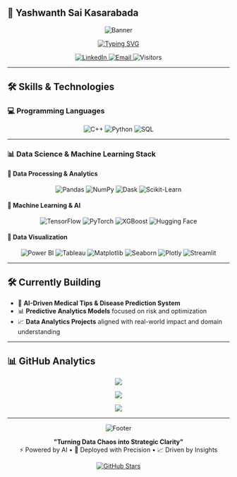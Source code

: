 ## 🚀 Yashwanth Sai Kasarabada

<p align="center">
  <img src="https://github.com/yashhackz360/yashhackz360/blob/main/assets/ai-brain-banner.gif" alt="Banner">
</p>

<p align="center">
  <a href="https://readme-typing-svg.herokuapp.com?font=Fira+Code&size=28&pause=1000&color=00F7FF&center=true&vCenter=true&width=800&lines=Yashwanth+Sai+Kasarabada;ML+Engineer+%7C+FinTech+Data+Scientist+%7C+AI+Developer;From+Raw+Data+to+Production−Ready+AI">
    <img src="https://readme-typing-svg.herokuapp.com?font=Fira+Code&size=28&pause=1000&color=00F7FF&center=true&vCenter=true&width=800&lines=Yashwanth+Sai+Kasarabada;ML+Engineer+%7C+FinTech+Data+Scientist+%7C+AI+Developer;From+Raw+Data+to+Production−Ready+AI" alt="Typing SVG">
  </a>
</p>

<p align="center">
  <a href="https://www.linkedin.com/in/yashwanth-sai-kasarabada-ba4265258/">
    <img src="https://img.shields.io/badge/LinkedIn-Connect-%230077B5?style=for-the-badge&logo=linkedin" alt="LinkedIn" />
  </a>
  <a href="mailto:yashwanthkasarabada@gmail.com">
    <img src="https://img.shields.io/badge/Email-Contact-%23D14836?style=for-the-badge&logo=gmail" alt="Email" />
  </a>
  <img src="https://komarev.com/ghpvc/?username=yashhackz360&label=PROFILE+VIEWS&color=0066ff&style=for-the-badge" alt="Visitors" />
</p>

---

## 🛠️ Skills & Technologies

### 💻 Programming Languages

<p align="center">
  <img src="https://img.shields.io/badge/C++-00599C?style=flat-square&logo=c%2B%2B&logoColor=white" alt="C++">
  <img src="https://img.shields.io/badge/Python-3776AB?style=flat-square&logo=python&logoColor=white" alt="Python">
  <img src="https://img.shields.io/badge/SQL-4479A1?style=flat-square&logo=mysql&logoColor=white" alt="SQL">
</p>

---

### 📊 Data Science & Machine Learning Stack

#### 🔹 Data Processing & Analytics

<p align="center">
  <img src="https://img.shields.io/badge/Pandas-150458?style=flat-square&logo=pandas&logoColor=white" alt="Pandas">
  <img src="https://img.shields.io/badge/NumPy-013243?style=flat-square&logo=numpy&logoColor=white" alt="NumPy">
  <img src="https://img.shields.io/badge/Dask-EE6A00?style=flat-square&logo=dask&logoColor=white" alt="Dask">
  <img src="https://img.shields.io/badge/Scikit--Learn-F7931E?style=flat-square&logo=scikit-learn&logoColor=white" alt="Scikit-Learn">
</p>

#### 🔹 Machine Learning & AI

<p align="center">
  <img src="https://img.shields.io/badge/TensorFlow-FF6F00?style=flat-square&logo=tensorflow&logoColor=white" alt="TensorFlow">
  <img src="https://img.shields.io/badge/PyTorch-EE4C2C?style=flat-square&logo=pytorch&logoColor=white" alt="PyTorch">
  <img src="https://img.shields.io/badge/XGBoost-AA4A44?style=flat-square&logo=xgboost&logoColor=white" alt="XGBoost">
  <img src="https://img.shields.io/badge/Hugging%20Face-FCC624?style=flat-square&logo=huggingface&logoColor=black" alt="Hugging Face">
</p>

#### 🔹 Data Visualization

<p align="center">
  <img src="https://img.shields.io/badge/Power%20BI-F2C811?style=flat-square&logo=powerbi&logoColor=black" alt="Power BI">
  <img src="https://img.shields.io/badge/Tableau-E97627?style=flat-square&logo=tableau&logoColor=white" alt="Tableau">
  <img src="https://img.shields.io/badge/Matplotlib-11557C?style=flat-square&logo=python&logoColor=white" alt="Matplotlib">
  <img src="https://img.shields.io/badge/Seaborn-3782E5?style=flat-square&logo=python&logoColor=white" alt="Seaborn">
  <img src="https://img.shields.io/badge/Plotly-3F4F75?style=flat-square&logo=plotly&logoColor=white" alt="Plotly">
  <img src="https://img.shields.io/badge/Streamlit-FF4B4B?style=flat-square&logo=streamlit&logoColor=white" alt="Streamlit">
</p>

---

## 🛠️ Currently Building

- 🤖 **AI-Driven Medical Tips & Disease Prediction System**  
- 📊 **Predictive Analytics Models** focused on risk and optimization  
- 📈 **Data Analytics Projects** aligned with real-world impact and domain understanding  

---

## 📊 GitHub Analytics

<p align="center">
  <img src="https://github-profile-summary-cards.vercel.app/api/cards/profile-details?username=yashhackz360&theme=github_dark" />
</p>

<p align="center">
  <img src="https://github-readme-activity-graph.vercel.app/graph?username=yashhackz360&theme=github-compact" />
</p>

<p align="center">
  <img src="https://github-readme-streak-stats.herokuapp.com/?user=yashhackz360&theme=blueberry_duo" />
</p>

---

<p align="center">
  <img src="https://github.com/yashhackz360/yashhackz360/blob/main/assets/digital-brain-footer.gif" alt="Footer">
</p>

<p align="center"><strong>"Turning Data Chaos into Strategic Clarity"</strong><br>
⚡ Powered by AI • 🚀 Deployed with Precision • 📈 Driven by Insights</p>

<p align="center">
  <a href="https://github.com/yashhackz360">
    <img src="https://img.shields.io/github/stars/yashhackz360?label=If%20You%20Like%20My%20Work%2C%20Consider%20a%20⭐&style=social" alt="GitHub Stars" />
  </a>
</p>
